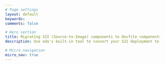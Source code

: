 ```yaml
---
# Page settings
layout: default
keywords:
comments: false

# Hero section
title: Migrating S2I (Source-to-Image) components to Devfile components
description: Use odo's built-in tool to convert your S2I deployment to devfile

# Micro navigation
micro_nav: true
---
```


